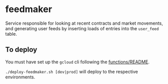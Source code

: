 # feedmaker

Service responsible for looking at recent contracts and market movements,
and generating user feeds by inserting loads of entries into the `user_feed` table.

## To deploy

You must have set up the `gcloud` cli following the [functions/README](../functions/README.md#installing-for-local-development).

`./deploy-feedmaker.sh [dev|prod]` will deploy to the respective environments.
